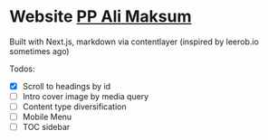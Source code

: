 # Website [PP Ali Maksum](https://alimaksum.vercel.app)

Built with Next.js, markdown via contentlayer
(inspired by leerob.io sometimes ago)

Todos:
 - [x] Scroll to headings by id
 - [ ] Intro cover image by media query
 - [ ] Content type diversification
 - [ ] Mobile Menu
 - [ ] TOC sidebar
